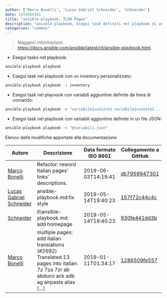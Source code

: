 ```yaml
---
author: ['Marco Bonelli', 'Lucas Gabriel Schneider', 'Schneider']
date: 1559564381
title: "ansible-playbook, TLDR Pages"
description: "ansible-playbook, Esegui task definiti nel playbook di un computer remoto via SSH."
categories: "common"
---
```

> Maggiori informazioni: <https://docs.ansible.com/ansible/latest/cli/ansible-playbook.html>.

- Esegui tasks nel playbook:

```bash
ansible-playbook playbook
```

- Esegui task nel playbook con un inventory personalizzato:

```bash
ansible-playbook playbook -i inventory
```

- Esegui task nel playvook con variabili aggiuntive definite da linea di comando:

```bash
ansible-playbook playbook -e "variabile1=valore1 variabile2=valore2 ..."
```

- Esegui task nel playbook con variabili aggiuntive definite in un file JSON:

```bash
ansible-playbook playbook -e "@variabili.json"
```
Elenco delle modifiche apportate alla documentazione


Autore | Descrizione | Data formato ISO 8601 | Collegamento a GitHub
------|-----|-----|-----
[Marco Bonelli](mailto:marco@mebeim.net) | Refactor: reword Italian pages' links' descriptions. | 2019-06-03T14:19:41 | [db7959947301](https://github.com/tldr-pages/tldr/commit/db795994730108131d36e7a50b67378e79e27c10)
[Lucas Gabriel Schneider](mailto:casdpa@gmail.com) | ansible-playbook.md:fix style | 2019-05-14T19:40:23 | [157f72c44c4c](https://github.com/tldr-pages/tldr/commit/157f72c44c4c39fadee3c7dcae4ab6dc745dc8d3)
[Schneider](mailto:lucas.schneider@sap.com) | it\ansible-playbook.md: add homepage | 2019-05-14T19:40:23 | [930fe441dd3b](https://github.com/tldr-pages/tldr/commit/930fe441dd3b8c0e981cd768ff09617389d31bb5)
[Marco Bonelli](mailto:mebeim@users.noreply.github.com) | multiple pages: add italian translations (#2692) Translated 13 pages into italian: 7z 7za 7zr ab abduco ack adb ag airpaste alias [...] | 2019-01-11T01:34:17 | [1286509fe557](https://github.com/tldr-pages/tldr/commit/1286509fe557aaa701a1ebe07ce0c5c0b7ef6959)

